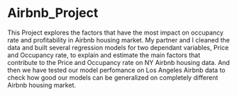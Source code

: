 # Airbnb_Project
This Project explores the factors that have the most impact on occupancy rate and profitability in Airbnb housing market. My partner and I cleaned the data and built several regression models for two dependant variables, Price and Occupancy rate, to explain and estimate the main factors that contribute to the Price and Occupancy rate on NY Airbnb housing data. And then we have tested our model perfomance on Los Angeles Airbnb data to check how good our models can be generalized on completely different Airbnb housing market.    
